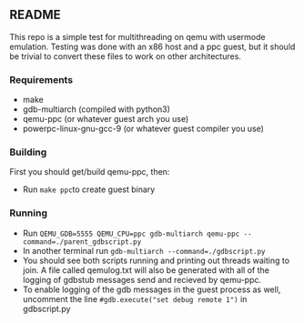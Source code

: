 ## README

This repo is a simple test for multithreading on qemu with usermode emulation.
Testing was done with an x86 host and a ppc guest, but it should be trivial to
convert these files to work on other architectures.

### Requirements
- make
- gdb-multiarch (compiled with python3)
- qemu-ppc (or whatever guest arch you use)
- powerpc-linux-gnu-gcc-9 (or whatever guest compiler you use)

### Building
First you should get/build qemu-ppc, then:
- Run `make ppc`to create guest binary

### Running
- Run `QEMU_GDB=5555 QEMU_CPU=ppc gdb-multiarch qemu-ppc --command=./parent_gdbscript.py`
- In another terminal run `gdb-multiarch --command=./gdbscript.py`
- You should see both scripts running and printing out threads waiting to join.
  A file called qemulog.txt will also be generated with all of the logging of
  gdbstub messages send and recieved by qemu-ppc.
- To enable logging of the gdb messages in the guest process as well, uncomment
  the line `#gdb.execute("set debug remote 1")` in gdbscript.py 

